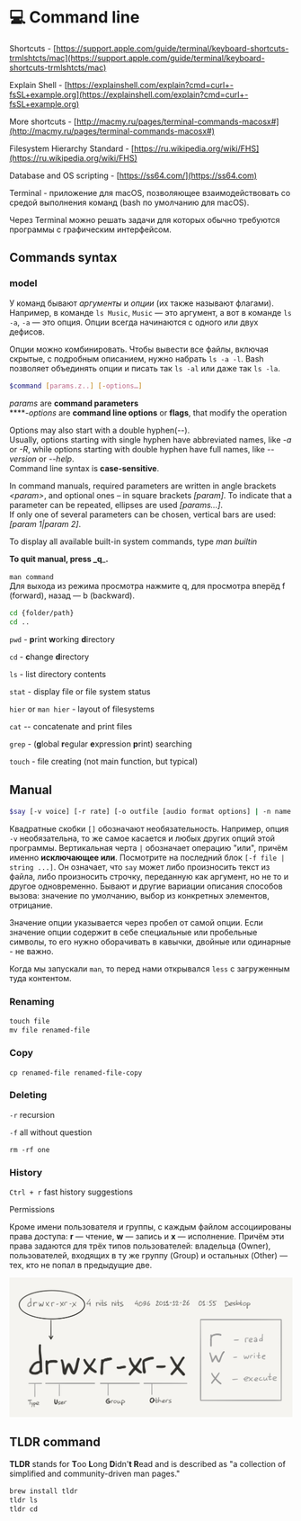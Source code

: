 # 💻 Command line

Shortcuts - [https://support.apple.com/guide/terminal/keyboard-shortcuts-trmlshtcts/mac](https://support.apple.com/guide/terminal/keyboard-shortcuts-trmlshtcts/mac)

Explain Shell - [https://explainshell.com/explain?cmd=curl+-fsSL+example.org](https://explainshell.com/explain?cmd=curl+-fsSL+example.org)

More shortcuts - [http://macmy.ru/pages/terminal-commands-macosx#](http://macmy.ru/pages/terminal-commands-macosx#)

Filesystem Hierarchy Standard - [https://ru.wikipedia.org/wiki/FHS](https://ru.wikipedia.org/wiki/FHS)

Database and OS scripting - [https://ss64.com/](https://ss64.com)

Terminal - приложение для macOS, позволяющее взаимодействовать со средой выполнения команд (bash по умолчанию для macOS).

Через Terminal можно решать задачи для которых обычно требуются программы с графическим интерфейсом.

## Commands syntax

### model

У команд бывают _аргументы_ и _опции_ (их также называют флагами). Например, в команде `ls Music`, `Music` — это аргумент, а вот в команде `ls -a`, `-a` — это опция. Опции всегда начинаются с одного или двух дефисов.

Опции можно комбинировать. Чтобы вывести все файлы, включая скрытые, с подробным описанием, нужно набрать `ls -a -l`. Bash позволяет объединять опции и писать так `ls -al` или даже так `ls -la`.

```bash
$command [params.z..] [-options…]
```

_params_ are **command parameters**\
\*\*\*\*_-options_ are **command line options** or **flags**, that modify the operation

Options may also start with a double hyphen(--).\
Usually, options starting with single hyphen have abbreviated names, like _-a_ or _-R_, while options starting with double hyphen have full names, like _--version_ or _--help_.\
Command line syntax is **case-sensitive**.

In command manuals, required parameters are written in angle brackets _\<param>_, and optional ones – in square brackets _\[param]_. To indicate that a parameter can be repeated, ellipses are used _\[params...]_.\
If only one of several parameters can be chosen, vertical bars are used: _\[param 1|param 2]_.

To display all available built-in system commands, type _man builtin_

**To quit manual, press \_q**\_**.**

`man command`\
Для выхода из режима просмотра нажмите q, для просмотра вперёд f (forward), назад — b (backward).

```bash
cd {folder/path} 
cd ..
```

`pwd` - **p**rint **w**orking **d**irectory

`cd` - **c**hange **d**irectory

`ls` - list directory contents

`stat` - display file or file system status

`hier` or `man hier` - layout of filesystems

`cat` -- concatenate and print files

`grep` - (**g**lobal **r**egular **e**xpression **p**rint) searching

`touch` - file creating (not main function, but typical)

## Manual

```bash
$say [-v voice] [-r rate] [-o outfile [audio format options] | -n name:port | -a device] [-f file | string ...]
```

Квадратные скобки `[]` обозначают необязательность. Например, опция `-v` необязательна, то же самое касается и любых других опций этой программы. Вертикальная черта `|` обозначает операцию "или", причём именно **исключающее или**. Посмотрите на последний блок `[-f file | string ...]`. Он означает, что `say` может либо произносить текст из файла, либо произносить строчку, переданную как аргумент, но не то и другое одновременно. Бывают и другие вариации описания способов вызова: значение по умолчанию, выбор из конкретных элементов, отрицание.

Значение опции указывается через пробел от самой опции. Если значение опции содержит в себе специальные или пробельные символы, то его нужно оборачивать в кавычки, двойные или одинарные - не важно.

Когда мы запускали `man`, то перед нами открывался `less` с загруженным туда контентом.

### Renaming

```
touch file
mv file renamed-file
```

### Copy

```
cp renamed-file renamed-file-copy
```

### Deleting

`-r` recursion

`-f` all without question

```
rm -rf one
```

### History

`Ctrl + r` fast history suggestions

Permissions

Кроме имени пользователя и группы, с каждым файлом ассоциированы права доступа: **r** — чтение, **w** — запись и **x** — исполнение. Причём эти права задаются для трёх типов пользователей: владельца (Owner), пользователей, входящих в ту же группу (Group) и остальных (Other) — тех, кто не попал в предыдущие две.

![](<../.gitbook/assets/image (14).png>)

## **TLDR command**

**TLDR** stands for **T**oo **L**ong **D**idn'**t R**ead and is described as "a collection of simplified and community-driven man pages."

```
brew install tldr
tldr ls
tldr cd
```
